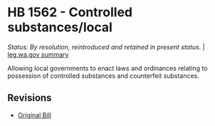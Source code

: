 # HB 1562 - Controlled substances/local
*Status: By resolution, reintroduced and retained in present status.* | [leg.wa.gov summary](https://app.leg.wa.gov/billsummary?BillNumber=1562&Year=2021)

Allowing local governments to enact laws and ordinances relating to possession of controlled substances and counterfeit substances.

## Revisions
* [Original Bill](1/)